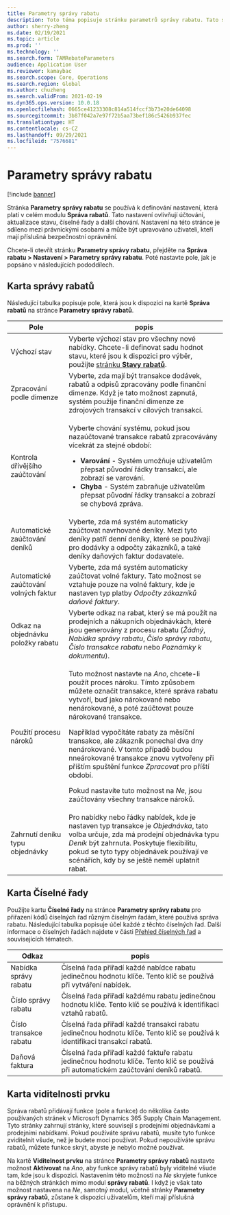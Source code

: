 ```yaml
---
title: Parametry správy rabatu
description: Toto téma popisuje stránku parametrů správy rabatu. Tato stránka obsahuje nastavení, která ovlivňují účtování, aktualizace stavu, číselné řady a další chování.
author: sherry-zheng
ms.date: 02/19/2021
ms.topic: article
ms.prod: ''
ms.technology: ''
ms.search.form: TAMRebateParameters
audience: Application User
ms.reviewer: kamaybac
ms.search.scope: Core, Operations
ms.search.region: Global
ms.author: chuzheng
ms.search.validFrom: 2021-02-19
ms.dyn365.ops.version: 10.0.18
ms.openlocfilehash: 0665ce41233308c814a514fccf3b73e20de64098
ms.sourcegitcommit: 3b87f042a7e97f72b5aa73bef186c5426b937fec
ms.translationtype: HT
ms.contentlocale: cs-CZ
ms.lasthandoff: 09/29/2021
ms.locfileid: "7576681"
---
```

# <a name="rebate-management-parameters"></a>Parametry správy rabatu

[!include [banner](../includes/banner.md)]

Stránka **Parametry správy rabatu** se používá k definování nastavení, která platí v celém modulu **Správa rabatů**. Tato nastavení ovlivňují účtování, aktualizace stavu, číselné řady a další chování. Nastavení na této stránce je sdíleno mezi právnickými osobami a může být upravováno uživateli, kteří mají příslušná bezpečnostní oprávnění.

Chcete-li otevřít stránku **Parametry správy rabatu**, přejděte na **Správa rabatu \> Nastavení \> Parametry správy rabatu**. Poté nastavte pole, jak je popsáno v následujících pododdílech.

## <a name="rebate-management-tab"></a>Karta správy rabatů

Následující tabulka popisuje pole, která jsou k dispozici na kartě **Správa rabatů** na stránce **Parametry správy rabatů**.

| Pole | popis |
|---|---|
| Výchozí stav | Vyberte výchozí stav pro všechny nové nabídky. Chcete-li definovat sadu hodnot stavu, které jsou k dispozici pro výběr, použijte [stránku **Stavy rabatů**](rebate-statuses.md). |
| Zpracování podle dimenze | Vyberte, zda mají být transakce dodávek, rabatů a odpisů zpracovány podle finanční dimenze. Když je tato možnost zapnutá, systém použije finanční dimenze ze zdrojových transakcí v cílových transakcí. |
| Kontrola dřívějšího zaúčtování | <p>Vyberte chování systému, pokud jsou nazaúčtované transakce rabatů zpracovávány vícekrát za stejné období:</p><ul><li>**Varování** - Systém umožňuje uživatelům přepsat původní řádky transakcí, ale zobrazí se varování.</li><li>**Chyba** - Systém zabraňuje uživatelům přepsat původní řádky transakcí a zobrazí se chybová zpráva. |
| Automatické zaúčtování deníků | Vyberte, zda má systém automaticky zaúčtovat navrhované deníky. Mezi tyto deníky patří denní deníky, které se používají pro dodávky a odpočty zákazníků, a také deníky daňových faktur dodavatele. |
| Automatické zaúčtování volných faktur | Vyberte, zda má systém automaticky zaúčtovat volné faktury. Tato možnost se vztahuje pouze na volné faktury, kde je nastaven typ platby *Odpočty zákazníků daňové faktury*. |
| Odkaz na objednávku položky rabatu | Vyberte odkaz na rabat, který se má použít na prodejních a nákupních objednávkách, které jsou generovány z procesu rabatu (*Žádný*, *Nabídka správy rabatu*, *Číslo správy rabatu*, *Číslo transakce rabatu* nebo *Poznámky k dokumentu*). |
| Použití procesu nároků | <p>Tuto možnost nastavte na *Ano*, chcete-li použít proces nároku. Tímto způsobem můžete označit transakce, které správa rabatu vytvoří, buď jako nárokované nebo nenárokované, a poté zaúčtovat pouze nárokované transakce.</p><p>Například vypočítáte rabaty za měsíční transakce, ale zákazník ponechal dva dny nenárokované. V tomto případě budou nneárokované transakce znovu vytvořeny při příštím spuštění funkce *Zpracovat* pro příští období.</p><p>Pokud nastavíte tuto možnost na *Ne*, jsou zaúčtovány všechny transakce nároků.</p> |
| Zahrnutí deníku typu objednávky | Pro nabídky nebo řádky nabídek, kde je nastaven typ transakce je *Objednávka*, tato volba určuje, zda má prodejní objednávka typu *Deník* být zahrnuta. Poskytuje flexibilitu, pokud se tyto typy objednávek používají ve scénářích, kdy by se ještě neměl uplatnit rabat. |

## <a name="number-sequences-tab"></a>Karta Číselné řady

Použijte kartu **Číselné řady** na stránce **Parametry správy rabatu** pro přiřazení kódů číselných řad různým číselným řadám, které používá správa rabatu. Následující tabulka popisuje účel každé z těchto číselných řad. Další informace o číselných řadách najdete v části [Přehled číselných řad](../../fin-ops-core/fin-ops/organization-administration/number-sequence-overview.md) a souvisejících tématech.

| Odkaz | popis |
|---|---|
| Nabídka správy rabatu | Číselná řada přiřadí každé nabídce rabatu jedinečnou hodnotu klíče. Tento klíč se používá při vytváření nabídek. |
| Číslo správy rabatu | Číselná řada přiřadí každému rabatu jedinečnou hodnotu klíče. Tento klíč se používá k identifikaci vztahů rabatů. |
| Číslo transakce rabatu | Číselná řada přiřadí každé transakci rabatu jedinečnou hodnotu klíče. Tento klíč se používá k identifikaci transakcí rabatů. |
| Daňová faktura | Číselná řada přiřadí každé faktuře rabatu jedinečnou hodnotu klíče. Tento klíč se používá při automatickém zaúčtování deníků rabatů. |

## <a name="feature-visibility-tab"></a>Karta viditelnosti prvku

Správa rabatů přidávají funkce (pole a funkce) do několika často používaných stránek v Microsoft Dynamics 365 Supply Chain Management. Tyto stránky zahrnují stránky, které souvisejí s prodejními objednávkami a prodejními nabídkami. Pokud používáte správu rabatů, musíte tyto funkce zviditelnit všude, než je budete moci používat. Pokud nepoužíváte správu rabatů, můžete funkce skrýt, abyste je nebylo možné používat.

Na kartě **Viditelnost prvku** na stránce **Parametry správy rabatů** nastavte možnost **Aktivovat** na *Ano*, aby funkce správy rabatů byly viditelné všude tam, kde jsou k dispozici. Nastavením této možnosti na *Ne* skryjete funkce na běžných stránkách mimo modul **správy rabatů**. I když je však tato možnost nastavena na *Ne*, samotný modul, včetně stránky **Parametry správy rabatů**, zůstane k dispozici uživatelům, kteří mají příslušná oprávnění k přístupu.
